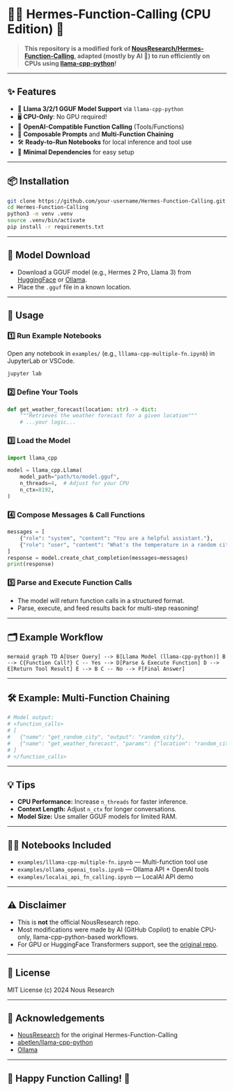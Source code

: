 # 🦙🔧 Hermes-Function-Calling (CPU Edition) 🚀

> **This repository is a modified fork of [NousResearch/Hermes-Function-Calling](https://github.com/NousResearch/Hermes-Function-Calling), adapted (mostly by AI 🤖) to run efficiently on CPUs using [llama-cpp-python](https://github.com/abetlen/llama-cpp-python)!**

---

## ✨ Features

- 🦙 **Llama 3/2/1 GGUF Model Support** via `llama-cpp-python`
- 🖥️ **CPU-Only**: No GPU required!
- 🔌 **OpenAI-Compatible Function Calling** (Tools/Functions)
- 🧩 **Composable Prompts** and **Multi-Function Chaining**
- 🛠️ **Ready-to-Run Notebooks** for local inference and tool use
- 📝 **Minimal Dependencies** for easy setup

---

## 📦 Installation

```bash
git clone https://github.com/your-username/Hermes-Function-Calling.git
cd Hermes-Function-Calling
python3 -m venv .venv
source .venv/bin/activate
pip install -r requirements.txt
```

---

## 🦙 Model Download

- Download a GGUF model (e.g., Hermes 2 Pro, Llama 3) from [HuggingFace](https://huggingface.co/NousResearch) or [Ollama](https://ollama.com/library).
- Place the `.gguf` file in a known location.

---

## 🚀 Usage

### 1️⃣ Run Example Notebooks

Open any notebook in `examples/` (e.g., `lllama-cpp-multiple-fn.ipynb`) in JupyterLab or VSCode.

```bash
jupyter lab
```

### 2️⃣ Define Your Tools

```python
def get_weather_forecast(location: str) -> dict:
    """Retrieves the weather forecast for a given location"""
    # ...your logic...
```

### 3️⃣ Load the Model

```python
import llama_cpp

model = llama_cpp.Llama(
    model_path="path/to/model.gguf",
    n_threads=4,  # Adjust for your CPU
    n_ctx=8192,
)
```

### 4️⃣ Compose Messages & Call Functions

```python
messages = [
    {"role": "system", "content": "You are a helpful assistant."},
    {"role": "user", "content": "What's the temperature in a random city?"}
]
response = model.create_chat_completion(messages=messages)
print(response)
```

### 5️⃣ Parse and Execute Function Calls

- The model will return function calls in a structured format.
- Parse, execute, and feed results back for multi-step reasoning!

---

## 🗂️ Example Workflow

 ```mermaid graph TD A[User Query] --> B[Llama Model (llama-cpp-python)] B --> C{Function Call?} C -- Yes --> D[Parse & Execute Function] D --> E[Return Tool Result] E --> B C -- No --> F[Final Answer] ```

---

## 🛠️ Example: Multi-Function Chaining

```python
# Model output:
# <function_calls>
# [
#   {"name": "get_random_city", "output": "random_city"},
#   {"name": "get_weather_forecast", "params": {"location": "random_city"}, "output": "temperature"}
# ]
# </function_calls>
```

---

## 💡 Tips

- **CPU Performance:** Increase `n_threads` for faster inference.
- **Context Length:** Adjust `n_ctx` for longer conversations.
- **Model Size:** Use smaller GGUF models for limited RAM.

---

## 🧑‍💻 Notebooks Included

- `examples/lllama-cpp-multiple-fn.ipynb` — Multi-function tool use
- `examples/ollama_openai_tools.ipynb` — Ollama API + OpenAI tools
- `examples/localai_api_fn_calling.ipynb` — LocalAI API demo

---

## ⚠️ Disclaimer

- This is **not** the official NousResearch repo.
- Most modifications were made by AI (GitHub Copilot) to enable CPU-only, llama-cpp-python-based workflows.
- For GPU or HuggingFace Transformers support, see the [original repo](https://github.com/NousResearch/Hermes-Function-Calling).

---

## 📝 License

MIT License (c) 2024 Nous Research

---

## 🤝 Acknowledgements

- [NousResearch](https://github.com/NousResearch) for the original Hermes-Function-Calling
- [abetlen/llama-cpp-python](https://github.com/abetlen/llama-cpp-python)
- [Ollama](https://ollama.com/)

---

## 🌟 Happy Function Calling! 🌟

